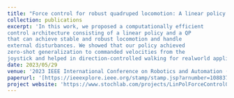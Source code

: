 ```yaml
---
title: "Force control for robust quadruped locomotion: A linear policy approach"
collection: publications
excerpt: 'In this work, we proposed a computationally efficient
control architecture consisting of a linear policy and a QP
that can achieve stable and robust locomotion and handle
external disturbances. We showed that our policy achieved
zero-shot generalization to commanded velocities from the
joystick and helped in direction-controlled walking for realworld applications'
date: 2023/05/29
venue: '2023 IEEE International Conference on Robotics and Automation (ICRA)'
paperurl: '[https://ieeexplore.ieee.org/stamp/stamp.jsp?arnumber=10883701](https://ieeexplore.ieee.org/stamp/stamp.jsp?arnumber=10161080)'
project website: 'https://www.stochlab.com/projects/LinPolForceControlQuad.html'
---
```

